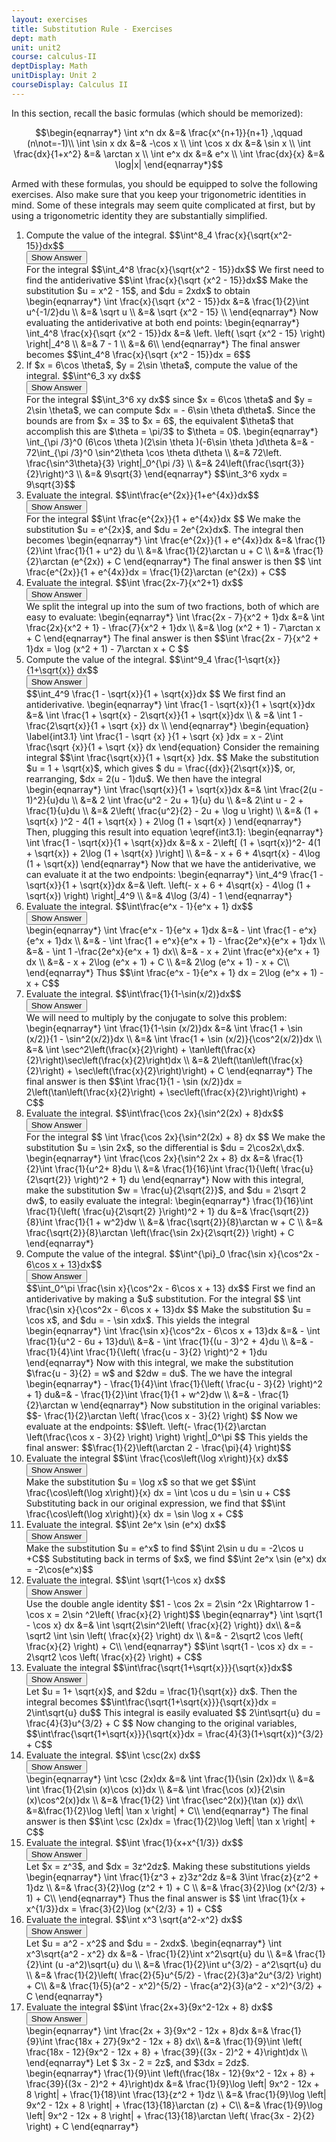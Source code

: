 ```yaml
---
layout: exercises
title: Substitution Rule - Exercises
dept: math
unit: unit2
course: calculus-II
deptDisplay: Math
unitDisplay: Unit 2
courseDisplay: Calculus II
---
```


In this section, recall the basic formulas (which should be memorized):

$$\begin{eqnarray*}
\int x^n dx &=& \frac{x^{n+1}}{n+1} ,\qquad (n\not=-1)\\
\int \sin x dx &=& -\cos x \\
\int \cos x dx &=& \sin x \\
\int \frac{dx}{1+x^2} &=& \arctan x \\
\int e^x dx &=& e^x \\
\int \frac{dx}{x} &=& \log|x| 
\end{eqnarray*}$$

Armed with these formulas, you should be equipped to solve the following exercises. Also make sure that you keep your trigonometric identities in mind. Some of these integrals may seem quite complicated at first, but by using a trigonometric identity they are substantially simplified.

<ol>
<li><div class="exercise">
Compute the value of the integral. 
$$\int^8_4 \frac{x}{\sqrt{x^2-15}}dx$$

<div class="answerBox">
<button onclick="myFunction('answer1')" class="answerButton">Show Answer</button>
<div  id="answer1" class="answer" >
For the integral
$$\int_4^8 \frac{x}{\sqrt{x^2 - 15}}dx$$
We first need to find the antiderivative 
$$\int \frac{x}{\sqrt {x^2 - 15}}dx$$
Make the substitution $u = x^2 - 15$, and  $du = 2xdx$ to obtain
\begin{eqnarray*}
\int \frac{x}{\sqrt {x^2 - 15}}dx &=& \frac{1}{2}\int u^{-1/2}du  \\
&=& \sqrt u  \\
&=& \sqrt {x^2 - 15} \\
\end{eqnarray*}
Now evaluating the antiderivative at both end points:
\begin{eqnarray*}
\int_4^8 \frac{x}{\sqrt {x^2 - 15}}dx  &=& \left. \left( \sqrt {x^2 - 15} \right) \right|_4^8 \\
&=& 7 - 1 \\
&=& 6\\
\end{eqnarray*}
The final answer becomes
$$\int_4^8 \frac{x}{\sqrt {x^2 - 15}}dx = 6$$
</div>
</div>
</div>
</li>


<li><div class="exercise">If $x = 6\cos \theta$, $y = 2\sin \theta$, compute the value of the integral. 
$$\int^6_3 xy dx$$

<div class="answerBox">
<button onclick="myFunction('answer2')" class="answerButton">Show Answer</button>
<div  id="answer2" class="answer" >
For the integral $$\int_3^6 xy dx$$
since $x = 6\cos \theta$ and $y = 2\sin \theta$, we can compute $dx =  - 6\sin \theta d\theta$. Since the bounds are from $x = 3$ to $x = 6$, the equivalent $\theta$ that accomplish this are $\theta = \pi/3$ to $\theta = 0$.
\begin{eqnarray*}
\int_{\pi /3}^0 (6\cos \theta )(2\sin \theta )(-6\sin \theta )d\theta &=&  - 72\int_{\pi /3}^0 \sin^2\theta \cos \theta d\theta \\
&=& 72\left. \frac{\sin^3\theta}{3} \right|_0^{\pi /3} \\
&=& 24\left(\frac{\sqrt{3}}{2}\right)^3 \\
&=& 9\sqrt{3}
\end{eqnarray*}
$$\int_3^6 xydx  = 9\sqrt{3}$$
</div>
</div>
</div>
</li>



<li><div class="exercise">Evaluate the integral. 
$$\int\frac{e^{2x}}{1+e^{4x}}dx$$

<div class="answerBox">
<button onclick="myFunction('answer3')" class="answerButton">Show Answer</button>
<div  id="answer3" class="answer" >
For the integral
$$\int \frac{e^{2x}}{1 + e^{4x}}dx $$
We make the substitution $u = e^{2x}$, and $du = 2e^{2x}dx$. The integral then becomes
\begin{eqnarray*}
\int \frac{e^{2x}}{1 + e^{4x}}dx  &=& \frac{1}{2}\int \frac{1}{1 + u^2} du \\
&=& \frac{1}{2}\arctan u + C \\
&=& \frac{1}{2}\arctan (e^{2x}) + C
\end{eqnarray*}
The final answer is then
$$ \int \frac{e^{2x}}{1 + e^{4x}}dx  = \frac{1}{2}\arctan (e^{2x}) + C$$
</div>
</div>
</div>
</li>




<li><div class="exercise"> Evaluate the integral. 
$$\int \frac{2x-7}{x^2+1} dx$$

<div class="answerBox">
<button onclick="myFunction('answer4')" class="answerButton">Show Answer</button>
<div  id="answer4" class="answer" >
We split the integral up into the sum of two fractions, both of which are easy to evaluate:
\begin{eqnarray*}
\int \frac{2x - 7}{x^2 + 1}dx &=& \int \frac{2x}{x^2 + 1} - \frac{7}{x^2 + 1}dx \\
&=& \log (x^2 + 1) - 7\arctan x + C
\end{eqnarray*}
The final answer is then
$$\int \frac{2x - 7}{x^2 + 1}dx = \log (x^2 + 1) - 7\arctan x + C $$
</div>
</div>
</div>
</li>




<li><div class="exercise"> Compute the value of the integral. 
$$\int^9_4 \frac{1-\sqrt{x}}{1+\sqrt{x}}  dx$$

<div class="answerBox">
<button onclick="myFunction('answer5')" class="answerButton">Show Answer</button>
<div  id="answer5" class="answer" >
$$\int_4^9 \frac{1 - \sqrt{x}}{1 + \sqrt{x}}dx $$
We first find an antiderivative.
\begin{eqnarray*}
\int \frac{1 - \sqrt{x}}{1 + \sqrt{x}}dx &=& \int \frac{1 + \sqrt{x} - 2\sqrt{x}}{1 + \sqrt{x}}dx \\
& =& \int 1 - \frac{2\sqrt{x}}{1 + \sqrt {x}} dx \\
\end{eqnarray*}
\begin{equation} \label{int3.1} \int \frac{1 - \sqrt {x} }{1 + \sqrt {x} }dx  = x - 2\int \frac{\sqrt {x}}{1 + \sqrt {x}} dx \end{equation}
Consider the remaining integral
$$\int \frac{\sqrt{x}}{1 + \sqrt{x} }dx. $$
Make the substitution $u = 1 + \sqrt{x}$, which gives $ du = \frac{{dx}}{2\sqrt{x}}$, or, rearranging, $dx = 2(u - 1)du$. We then have the integral
\begin{eqnarray*}
\int \frac{\sqrt{x}}{1 + \sqrt{x}}dx &=& \int \frac{2(u - 1)^2}{u}du \\
&=& 2 \int \frac{u^2 - 2u + 1}{u} du \\
&=& 2\int u - 2 + \frac{1}{u}du \\
&=& 2\left( \frac{u^2}{2} - 2u + \log u \right)  \\
&=& (1 + \sqrt{x} )^2 - 4(1 + \sqrt{x} ) + 2\log (1 + \sqrt{x} )
\end{eqnarray*}
Then, plugging this result into equation \eqref{int3.1}:
\begin{eqnarray*}
\int \frac{1 - \sqrt{x}}{1 + \sqrt{x}}dx  &=& x - 2\left[ (1 + \sqrt{x})^2- 4(1 + \sqrt{x}) + 2\log (1 + \sqrt{x} )\right] \\
&=& - x + 6 + 4\sqrt{x}  - 4\log (1 + \sqrt{x})
\end{eqnarray*}
Now that we have the antiderivative, we can evaluate it at the two endpoints:
\begin{eqnarray*}
\int_4^9 \frac{1 - \sqrt{x}}{1 + \sqrt{x}}dx  &=& \left. \left(- x + 6 + 4\sqrt{x}  - 4\log (1 + \sqrt{x}) \right) \right|_4^9 \\
&=& 4\log (3/4) - 1
\end{eqnarray*}
</div>
</div>
</div>
</li>



<li><div class="exercise"> Evaluate the integral. 
$$\int\frac{e^x - 1}{e^x + 1} dx$$

<div class="answerBox">
<button onclick="myFunction('answer6')" class="answerButton">Show Answer</button>
<div  id="answer6" class="answer" >
\begin{eqnarray*}
\int \frac{e^x - 1}{e^x + 1}dx &=&  - \int \frac{1 - e^x}{e^x + 1}dx \\
&=&  - \int \frac{1 + e^x}{e^x + 1} - \frac{2e^x}{e^x + 1}dx \\
&=&  - \int 1 -\frac{2e^x}{e^x + 1} dx\\
&=&  - x + 2\int \frac{e^x}{e^x + 1} dx \\
&=&  - x + 2\log (e^x + 1) + C \\
&=& 2\log (e^x + 1) - x + C\\
\end{eqnarray*}
Thus
$$\int \frac{e^x - 1}{e^x + 1} dx = 2\log (e^x + 1) - x + C$$
</div>
</div>
</div>
</li>




<li><div class="exercise"> Evaluate the integral. 
$$\int\frac{1}{1-\sin(x/2)}dx$$

<div class="answerBox">
<button onclick="myFunction('answer7')" class="answerButton">Show Answer</button>
<div  id="answer7" class="answer" >
We will need to multiply by the conjugate to solve this problem:
\begin{eqnarray*}
\int \frac{1}{1-\sin (x/2)}dx &=& \int \frac{1 + \sin (x/2)}{1 - \sin^2(x/2)}dx \\
&=& \int \frac{1 + \sin (x/2)}{\cos^2(x/2)}dx \\
&=& \int \sec^2\left(\frac{x}{2}\right) + \tan\left(\frac{x}{2}\right)\sec\left(\frac{x}{2}\right)dx \\
&=& 2\left(\tan\left(\frac{x}{2}\right)  + \sec\left(\frac{x}{2}\right)\right) + C
\end{eqnarray*}
The final answer is then
$$\int \frac{1}{1 - \sin (x/2)}dx = 2\left(\tan\left(\frac{x}{2}\right) + \sec\left(\frac{x}{2}\right)\right) + C$$
</div>
</div>
</div>
</li>




<li><div class="exercise">Evaluate the integral. 
$$\int\frac{\cos 2x}{\sin^2(2x) + 8}dx$$

<div class="answerBox">
<button onclick="myFunction('answer8')" class="answerButton">Show Answer</button>
<div  id="answer8" class="answer" >
For the integral
$$ \int \frac{\cos 2x}{\sin^2(2x) + 8} dx $$
We make the substitution $u = \sin 2x$, so the differential is $du = 2\cos2x\,dx$. 
\begin{eqnarray*}
\int \frac{\cos 2x}{\sin^2 2x + 8} dx &=& \frac{1}{2}\int \frac{1}{u^2+ 8}du  \\
&=& \frac{1}{16}\int \frac{1}{\left( \frac{u}{2\sqrt{2}} \right)^2 + 1} du 
\end{eqnarray*}
Now with this integral, make the substitution $w = \frac{u}{2\sqrt{2}}$, and $du = 2\sqrt 2 dw$, to easily evaluate the integral:
\begin{eqnarray*}
\frac{1}{16}\int \frac{1}{\left( \frac{u}{2\sqrt{2} }\right)^2 + 1} du &=& \frac{\sqrt{2}}{8}\int \frac{1}{1 + w^2}dw \\
&=& \frac{\sqrt{2}}{8}\arctan w + C \\
&=& \frac{\sqrt{2}}{8}\arctan \left(\frac{\sin 2x}{2\sqrt{2}} \right) + C
\end{eqnarray*}
</div>
</div>
</div>
</li>




<li><div class="exercise">Compute the value of the integral. 
$$\int^{\pi}_0 \frac{\sin x}{\cos^2x - 6\cos x + 13}dx$$

<div class="answerBox">
<button onclick="myFunction('answer9')" class="answerButton">Show Answer</button>
<div  id="answer9" class="answer" >
$$\int_0^\pi \frac{\sin x}{\cos^2x - 6\cos x + 13} dx$$
First we find an antiderivative by making a $u$ substitution. For the integral
$$ \int \frac{\sin x}{\cos^2x - 6\cos x + 13}dx $$
Make the substitution $u = \cos x$, and $du =  - \sin xdx$. This yields the integral
\begin{eqnarray*}
\int \frac{\sin x}{\cos^2x - 6\cos x + 13}dx &=&  - \int \frac{1}{u^2 - 6u + 13}du\\
&=&  - \int \frac{1}{(u - 3)^2 + 4}du \\
&=&  - \frac{1}{4}\int \frac{1}{\left( \frac{u - 3}{2} \right)^2 + 1}du 
\end{eqnarray*}
Now with this integral, we make the substitution $\frac{u - 3}{2}  = w$ and $2dw =  du$. The we have the integral
\begin{eqnarray*}
- \frac{1}{4}\int \frac{1}{\left( \frac{u - 3}{2} \right)^2 + 1} du&=&  - \frac{1}{2}\int \frac{1}{1 + w^2}dw \\
&=&  - \frac{1}{2}\arctan w 
\end{eqnarray*}
Now substitution in the original variables:
$$- \frac{1}{2}\arctan \left( \frac{\cos x - 3}{2} \right) $$
Now we evaluate at the endpoints:
$$\left. \left(- \frac{1}{2}\arctan \left(\frac{\cos x - 3}{2} \right) \right) \right|_0^\pi  $$
This yields the final answer:
$$\frac{1}{2}\left(\arctan 2 - \frac{\pi}{4} \right)$$
</div>
</div>
</div>
</li>



<li><div class="exercise">Evaluate the integral
$$\int \frac{\cos\left(\log x\right)}{x} dx$$

<div class="answerBox">
<button onclick="myFunction('answer10')" class="answerButton">Show Answer</button>
<div  id="answer10" class="answer" >
Make the substitution $u = \log x$ so that we get 
$$\int \frac{\cos\left(\log x\right)}{x} dx = \int \cos u du = \sin u + C$$
Substituting back in our original expression, we find that 
$$\int \frac{\cos\left(\log x\right)}{x} dx = \sin \log x + C$$
</div>
</div>
</div>
</li>



<li><div class="exercise">Evaluate the integral. $$\int 2e^x \sin (e^x) dx$$

<div class="answerBox">
<button onclick="myFunction('answer11')" class="answerButton">Show Answer</button>
<div  id="answer11" class="answer" >
Make the substitution $u = e^x$ to find
$$\int 2\sin u du = -2\cos u +C$$
Substituting back in terms of $x$, we find 
$$\int 2e^x \sin (e^x) dx = -2\cos(e^x)$$
</div>
</div>
</div>
</li>



<li><div class="exercise"> Evaluate the integral. $$\int \sqrt{1-\cos x} dx$$

<div class="answerBox">
<button onclick="myFunction('answer12')" class="answerButton">Show Answer</button>
<div  id="answer12" class="answer" >
Use the double angle identity
$$1 - \cos 2x = 2\sin ^2x \Rightarrow 1 - \cos x = 2\sin ^2\left( \frac{x}{2} \right)$$
\begin{eqnarray*}
\int \sqrt{1 - \cos x} dx &=& \int \sqrt{2\sin^2\left( \frac{x}{2} \right)} dx\\ 
&=& \sqrt2 \int \sin \left( \frac{x}{2} \right) dx \\
&=&  - 2\sqrt2 \cos \left( \frac{x}{2} \right) + C\\
\end{eqnarray*}
$$\int \sqrt{1 - \cos x} dx  =  - 2\sqrt2 \cos \left( \frac{x}{2} \right) + C$$
</div>
</div>
</div>
</li>



<li><div class="exercise"> Evaluate the integral
$$\int\frac{\sqrt{1+\sqrt{x}}}{\sqrt{x}}dx$$

<div class="answerBox">
<button onclick="myFunction('answer13')" class="answerButton">Show Answer</button>
<div  id="answer13" class="answer" >
Let $u = 1+ \sqrt{x}$, and $2du = \frac{1}{\sqrt{x}} dx$. Then the integral becomes
$$\int\frac{\sqrt{1+\sqrt{x}}}{\sqrt{x}}dx = 2\int\sqrt{u} du$$
This integral is easily evaluated
$$ 2\int\sqrt{u} du = \frac{4}{3}u^{3/2} + C $$
Now changing to the original variables, 
$$\int\frac{\sqrt{1+\sqrt{x}}}{\sqrt{x}}dx = \frac{4}{3}(1+\sqrt{x})^{3/2} + C$$
</div>
</div>
</div>
</li>




<li><div class="exercise"> Evaluate the integral. $$\int \csc(2x) dx$$

<div class="answerBox">
<button onclick="myFunction('answer14')" class="answerButton">Show Answer</button>
<div  id="answer14" class="answer" >
\begin{eqnarray*}
\int \csc (2x)dx  &=& \int \frac{1}{\sin (2x)}dx \\
&=& \int \frac{1}{2\sin (x)\cos (x)}dx  \\
&=& \int \frac{\cos (x)}{2\sin (x)\cos^2(x)}dx  \\
&=& \frac{1}{2} \int \frac{\sec^2(x)}{\tan (x)} dx\\
&=&\frac{1}{2}\log \left| \tan x \right| + C\\
\end{eqnarray*}
The final answer is then
$$\int \csc (2x)dx  = \frac{1}{2}\log \left| \tan x \right| + C$$
</div>
</div>
</div>
</li>




<li><div class="exercise"> Evaluate the integral. $$\int \frac{1}{x+x^{1/3}} dx$$

<div class="answerBox">
<button onclick="myFunction('answer15')" class="answerButton">Show Answer</button>
<div  id="answer15" class="answer" >
Let $x = z^3$, and $dx = 3z^2dz$. Making these substitutions yields
\begin{eqnarray*}
\int \frac{1}{z^3 + z}3z^2dz &=& 3\int \frac{z}{z^2 + 1}dz \\
&=& \frac{3}{2}\log (z^2 + 1)  + C  \\
&=& \frac{3}{2}\log (x^{2/3} + 1) + C\\
\end{eqnarray*}
Thus the final answer is
$$ \int \frac{1}{x + x^{1/3}}dx  = \frac{3}{2}\log (x^{2/3} + 1) + C$$
</div>
</div>
</div>
</li>




<li><div class="exercise"> Evaluate the integral. $$\int x^3 \sqrt{a^2-x^2} dx$$

<div class="answerBox">
<button onclick="myFunction('answer16')" class="answerButton">Show Answer</button>
<div  id="answer16" class="answer" >
Let $u = a^2 - x^2$ and $du =  - 2xdx$.
\begin{eqnarray*}
\int x^3\sqrt{a^2 - x^2} dx  &=&  - \frac{1}{2}\int x^2\sqrt{u} du \\
&=& \frac{1}{2}\int (u -a^2)\sqrt{u} du \\
&=& \frac{1}{2}\int u^{3/2} - a^2\sqrt{u} du  \\
&=& \frac{1}{2}\left( \frac{2}{5}u^{5/2} - \frac{2}{3}a^2u^{3/2} \right) + C\\
&=& \frac{1}{5}(a^2 - x^2)^{5/2} - \frac{a^2}{3}(a^2 - x^2)^{3/2} + C
\end{eqnarray*}
</div>
</div>
</div>
</li>




<li><div class="exercise"> Evaluate the integral $$\int \frac{2x+3}{9x^2-12x + 8} dx$$

<div class="answerBox">
<button onclick="myFunction('answer17')" class="answerButton">Show Answer</button>
<div  id="answer17" class="answer" >
\begin{eqnarray*}
\int \frac{2x + 3}{9x^2 - 12x + 8}dx  &=& \frac{1}{9}\int \frac{18x + 27}{9x^2 - 12x + 8}  dx\\
&=& \frac{1}{9}\int \left( \frac{18x - 12}{9x^2 - 12x + 8} + \frac{39}{(3x - 2)^2 + 4}\right)dx \\
\end{eqnarray*}
Let $ 3x - 2 = 2z$, and $3dx = 2dz$. 
\begin{eqnarray*}
\frac{1}{9}\int \left(\frac{18x - 12}{9x^2 - 12x + 8} + \frac{39}{(3x - 2)^2 + 4}\right)dx  &=& \frac{1}{9}\log \left| 9x^2 - 12x + 8 \right| + \frac{1}{18}\int \frac{13}{z^2 + 1}dz \\
&=& \frac{1}{9}\log \left| 9x^2 - 12x + 8 \right| + \frac{13}{18}\arctan (z) + C\\
&=& \frac{1}{9}\log \left| 9x^2 - 12x + 8 \right| + \frac{13}{18}\arctan \left( \frac{3x - 2}{2} \right) + C
\end{eqnarray*}
</div>
</div>
</div>
</li>

</ol>
